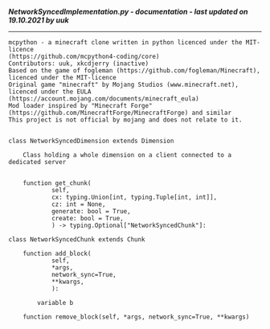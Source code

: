 ***NetworkSyncedImplementation.py - documentation - last updated on 19.10.2021 by uuk***
___

    mcpython - a minecraft clone written in python licenced under the MIT-licence 
    (https://github.com/mcpython4-coding/core)
    Contributors: uuk, xkcdjerry (inactive)
    Based on the game of fogleman (https://github.com/fogleman/Minecraft), licenced under the MIT-licence
    Original game "minecraft" by Mojang Studios (www.minecraft.net), licenced under the EULA
    (https://account.mojang.com/documents/minecraft_eula)
    Mod loader inspired by "Minecraft Forge" (https://github.com/MinecraftForge/MinecraftForge) and similar
    This project is not official by mojang and does not relate to it.


    class NetworkSyncedDimension extends Dimension
        
        Class holding a whole dimension on a client connected to a dedicated server


        function get_chunk(
                self,
                cx: typing.Union[int, typing.Tuple[int, int]],
                cz: int = None,
                generate: bool = True,
                create: bool = True,
                ) -> typing.Optional["NetworkSyncedChunk"]:

    class NetworkSyncedChunk extends Chunk

        function add_block(
                self,
                *args,
                network_sync=True,
                **kwargs,
                ):

            variable b

        function remove_block(self, *args, network_sync=True, **kwargs)